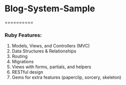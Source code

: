 # Blog-System-Sample
==========

### Ruby Features: 
1. Models, Views, and Controllers (MVC)
2. Data Structures & Relationships
3. Routing
4. Migrations
5. Views with forms, partials, and helpers
6. RESTful design
7. Gems for extra features (paperclip, sorcery, skeleton)
